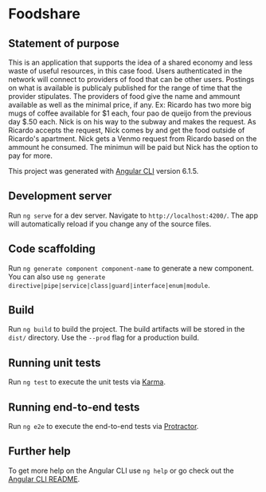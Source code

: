 # Foodshare

## Statement of purpose
This is an application that supports the idea of a shared economy and less waste of useful resources, in this case food.
Users authenticated in the network will connect to providers of food that can be other users.
Postings on what is available is publicaly published for the range of time that the provider stipulates.
The providers of food give the name and ammount available as well as the minimal price, if any.
Ex: Ricardo has two more big mugs of coffee available for $1 each, four pao de queijo from the previous day $.50 each. Nick is on his way to the subway and makes the request.
As Ricardo accepts the request, Nick comes by and get the food outside of Ricardo's apartment. Nick gets a Venmo request from Ricardo based on the ammount he consumed. The minimun will be paid but Nick has the option to pay for more. 



This project was generated with [Angular CLI](https://github.com/angular/angular-cli) version 6.1.5.

## Development server

Run `ng serve` for a dev server. Navigate to `http://localhost:4200/`. The app will automatically reload if you change any of the source files.

## Code scaffolding

Run `ng generate component component-name` to generate a new component. You can also use `ng generate directive|pipe|service|class|guard|interface|enum|module`.

## Build

Run `ng build` to build the project. The build artifacts will be stored in the `dist/` directory. Use the `--prod` flag for a production build.

## Running unit tests

Run `ng test` to execute the unit tests via [Karma](https://karma-runner.github.io).

## Running end-to-end tests

Run `ng e2e` to execute the end-to-end tests via [Protractor](http://www.protractortest.org/).

## Further help

To get more help on the Angular CLI use `ng help` or go check out the [Angular CLI README](https://github.com/angular/angular-cli/blob/master/README.md).
